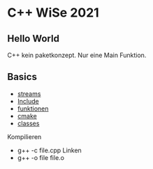# C++ WiSe 2021

## Hello World
C++ kein paketkonzept.
Nur eine Main Funktion.


## Basics
- [streams](streams)
- [Include](Include)
- [funktionen](funktionen)
- [cmake](cmake)
- [classes](classes)


Kompilieren
 - g++ -c file.cpp
Linken
 - g++ -o file file.o
